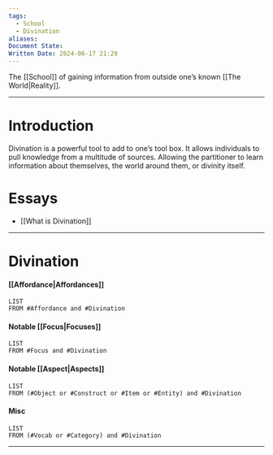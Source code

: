 ```yaml
---
tags:
  - School
  - Divination
aliases: 
Document State: 
Written Date: 2024-06-17 21:29
---
```

The [[School]] of gaining information from outside one’s known [[The World|Reality]].
- - -
# Introduction
Divination is a powerful tool to add to one’s tool box. It allows individuals to pull knowledge from a multitude of sources. Allowing the partitioner to learn information about themselves, the world around them, or divinity itself.  
# Essays
- [[What is Divination]]
- - -
# Divination
#### [[Affordance|Affordances]]
```dataview 
LIST 
FROM #Affordance and #Divination
```
#### Notable [[Focus|Focuses]]
```dataview 
LIST 
FROM #Focus and #Divination
```
#### Notable [[Aspect|Aspects]]
```dataview 
LIST 
FROM (#Object or #Construct or #Item or #Entity) and #Divination
```
#### Misc
```dataview 
LIST 
FROM (#Vocab or #Category) and #Divination
```
 - - -